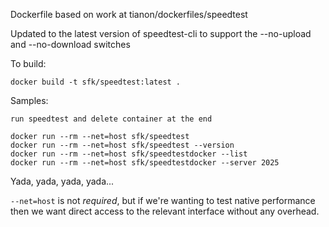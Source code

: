 Dockerfile based on work at tianon/dockerfiles/speedtest

Updated to the latest version of speedtest-cli to support the --no-upload and --no-download switches

To build:

`docker build -t sfk/speedtest:latest .`

Samples:

    run speedtest and delete container at the end

    docker run --rm --net=host sfk/speedtest
    docker run --rm --net=host sfk/speedtest --version
    docker run --rm --net=host sfk/speedtestdocker --list
    docker run --rm --net=host sfk/speedtestdocker --server 2025

Yada, yada, yada, yada...

`--net=host` is not _required_, but if we're wanting to test native performance then we want direct access to the relevant interface without any overhead.